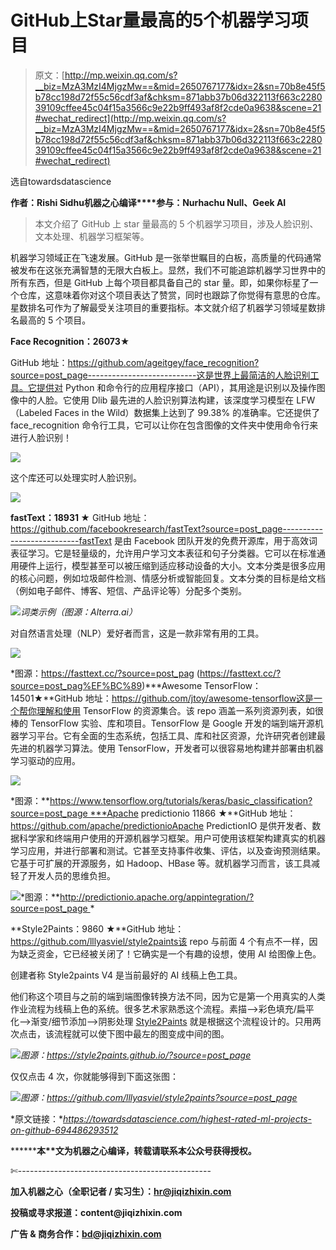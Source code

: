 # GitHub上Star量最高的5个机器学习项目

> 原文：[http://mp.weixin.qq.com/s?__biz=MzA3MzI4MjgzMw==&mid=2650767177&idx=2&sn=70b8e45f5b78cc198d72f55c56cdf3af&chksm=871abb37b06d322113f663c228039109cffee45c04f15a3566c9e22b9ff493af8f2cde0a9638&scene=21#wechat_redirect](http://mp.weixin.qq.com/s?__biz=MzA3MzI4MjgzMw==&mid=2650767177&idx=2&sn=70b8e45f5b78cc198d72f55c56cdf3af&chksm=871abb37b06d322113f663c228039109cffee45c04f15a3566c9e22b9ff493af8f2cde0a9638&scene=21#wechat_redirect)

选自towardsdatascience

**作者：****Rishi Sidhu****机器之心编译****参与：Nurhachu Null、Geek AI**

> 本文介绍了 GitHub 上 star 量最高的 5 个机器学习项目，涉及人脸识别、文本处理、机器学习框架等。

机器学习领域正在飞速发展。GitHub 是一张举世瞩目的白板，高质量的代码通常被发布在这张充满智慧的无限大白板上。显然，我们不可能追踪机器学习世界中的所有东西，但是 GitHub 上每个项目都具备自己的 star 量。即，如果你标星了一个仓库，这意味着你对这个项目表达了赞赏，同时也跟踪了你觉得有意思的仓库。星数排名可作为了解最受关注项目的重要指标。本文就介绍了机器学习领域星数排名最高的 5 个项目。

**Face Recognition：26073★**

GitHub 地址：https://github.com/ageitgey/face_recognition?source=post_page---------------------------这是世界上最简洁的人脸识别工具。它提供对 Python 和命令行的应用程序接口（API），其用途是识别以及操作图像中的人脸。它使用 Dlib 最先进的人脸识别算法构建，该深度学习模型在 LFW（Labeled Faces in the Wild）数据集上达到了 99.38% 的准确率。它还提供了 face_recognition 命令行工具，它可以让你在包含图像的文件夹中使用命令行来进行人脸识别！

![](../Images/34baaae670359a97a6be35e9c13563e5.jpg)

这个库还可以处理实时人脸识别。

![](../Images/bb3c5d59232b9c47a479e4d35e874ee3.jpg)

**fastText：18931 ★**
GitHub 地址：https://github.com/facebookresearch/fastText?source=post_page---------------------------fastText 是由 Facebook 团队开发的免费开源库，用于高效词表征学习。它是轻量级的，允许用户学习文本表征和句子分类器。它可以在标准通用硬件上运行，模型甚至可以被压缩到适应移动设备的大小。文本分类是很多应用的核心问题，例如垃圾邮件检测、情感分析或智能回复。文本分类的目标是给文档（例如电子邮件、博客、短信、产品评论等）分配多个类别。

![](../Images/6c4dbfaf72d4c915cc96ec3a3cb6089e.jpg)*词类示例（图源：Alterra.ai）*

对自然语言处理（NLP）爱好者而言，这是一款非常有用的工具。

![](../Images/dbb89019a1562c15bdf7b9abc5a288ca.jpg)

*图源：https://fasttext.cc/?source=post_pag (https://fasttext.cc/?source=post_pag%EF%BC%89)***Awesome TensorFlow：14501★**GitHub 地址：https://github.com/jtoy/awesome-tensorflow这是一个帮你理解和使用 TensorFlow 的资源集合。该 repo 涵盖一系列资源列表，如很棒的 TensorFlow 实验、库和项目。TensorFlow 是 Google 开发的端到端开源机器学习平台。它有全面的生态系统，包括工具、库和社区资源，允许研究者创建最先进的机器学习算法。使用 TensorFlow，开发者可以很容易地构建并部署由机器学习驱动的应用。

![](../Images/18fb496b373f99d488b52be1c1e7c294.jpg)

*图源：**https://www.tensorflow.org/tutorials/keras/basic_classification?source=post_page ***Apache predictionio 11866 ★**GitHub 地址：https://github.com/apache/predictionioApache PredictionIO 是供开发者、数据科学家和终端用户使用的开源机器学习框架。用户可使用该框架构建真实的机器学习应用，并进行部署和测试。它甚至支持事件收集、评估，以及查询预测结果。它基于可扩展的开源服务，如 Hadoop、HBase 等。就机器学习而言，该工具减轻了开发人员的思维负担。

![](../Images/8c1cf0ff14e0b0ff9ccafd0944696075.jpg)*图源：**http://predictionio.apache.org/appintegration/?source=post_page *

**Style2Paints：9860 ★**GitHub 地址：https://github.com/lllyasviel/style2paints该 repo 与前面 4 个有点不一样，因为缺乏资金，它已经被关闭了！它确实是一个有趣的设想，使用 AI 给图像上色。

创建者称 Style2paints V4 是当前最好的 AI 线稿上色工具。

他们称这个项目与之前的端到端图像转换方法不同，因为它是第一个用真实的人类作业流程为线稿上色的系统。很多艺术家熟悉这个流程。素描-->彩色填充/扁平化-->渐变/细节添加-->阴影处理
[Style2Paints](http://mp.weixin.qq.com/s?__biz=MzA3MzI4MjgzMw==&mid=2650735415&idx=3&sn=e272154488c4e28b18b0c1ceb9f96201&chksm=871ac749b06d4e5f3d0357888ec455cb1b70f5ca405a37a61e09fcaa93766275f0434732d2c0&scene=21#wechat_redirect) 就是根据这个流程设计的。只用两次点击，该流程就可以使下图中最左的图变成中间的图。

![](../Images/7a1fcc74515c87646d1caf1c662903d3.jpg)*图源：https://style2paints.github.io/?source=post_page*

仅仅点击 4 次，你就能够得到下面这张图：

![](../Images/72ff06432b2b7b9f6944541af3f8b1bf.jpg)*图源：https://github.com/lllyasviel/style2paints?source=post_page*

*原文链接：**https://towardsdatascience.com/highest-rated-ml-projects-on-github-694486293512*

********本****文为机器之心编译，**转载请联系本公众号获得授权****。**

✄------------------------------------------------

**加入机器之心（全职记者 / 实习生）：hr@jiqizhixin.com**

**投稿或寻求报道：**content**@jiqizhixin.com**

**广告 & 商务合作：bd@jiqizhixin.com**